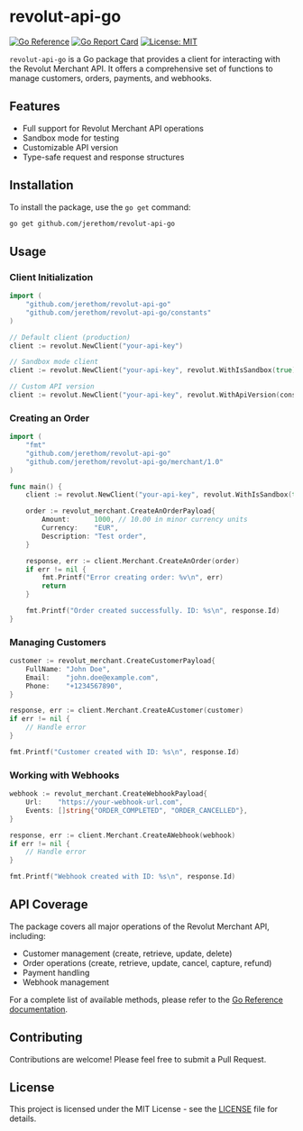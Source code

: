 # revolut-api-go

[![Go Reference](https://pkg.go.dev/badge/github.com/jerethom/revolut-api-go.svg)](https://pkg.go.dev/github.com/jerethom/revolut-api-go)
[![Go Report Card](https://goreportcard.com/badge/github.com/jerethom/revolut-api-go)](https://goreportcard.com/report/github.com/jerethom/revolut-api-go)
[![License: MIT](https://img.shields.io/badge/License-MIT-yellow.svg)](https://opensource.org/licenses/MIT)

`revolut-api-go` is a Go package that provides a client for interacting with the Revolut Merchant API. It offers a comprehensive set of functions to manage customers, orders, payments, and webhooks.

## Features

- Full support for Revolut Merchant API operations
- Sandbox mode for testing
- Customizable API version
- Type-safe request and response structures

## Installation

To install the package, use the `go get` command:

```bash
go get github.com/jerethom/revolut-api-go
```

## Usage

### Client Initialization

```go
import (
    "github.com/jerethom/revolut-api-go"
    "github.com/jerethom/revolut-api-go/constants"
)

// Default client (production)
client := revolut.NewClient("your-api-key")

// Sandbox mode client
client := revolut.NewClient("your-api-key", revolut.WithIsSandbox(true))

// Custom API version
client := revolut.NewClient("your-api-key", revolut.WithApiVersion(constants.RevolutApiVersion20240901))
```

### Creating an Order

```go
import (
    "fmt"
    "github.com/jerethom/revolut-api-go"
    "github.com/jerethom/revolut-api-go/merchant/1.0"
)

func main() {
    client := revolut.NewClient("your-api-key", revolut.WithIsSandbox(true))

    order := revolut_merchant.CreateAnOrderPayload{
        Amount:      1000, // 10.00 in minor currency units
        Currency:    "EUR",
        Description: "Test order",
    }

    response, err := client.Merchant.CreateAnOrder(order)
    if err != nil {
        fmt.Printf("Error creating order: %v\n", err)
        return
    }

    fmt.Printf("Order created successfully. ID: %s\n", response.Id)
}
```

### Managing Customers

```go
customer := revolut_merchant.CreateCustomerPayload{
    FullName: "John Doe",
    Email:    "john.doe@example.com",
    Phone:    "+1234567890",
}

response, err := client.Merchant.CreateACustomer(customer)
if err != nil {
    // Handle error
}

fmt.Printf("Customer created with ID: %s\n", response.Id)
```

### Working with Webhooks

```go
webhook := revolut_merchant.CreateWebhookPayload{
    Url:    "https://your-webhook-url.com",
    Events: []string{"ORDER_COMPLETED", "ORDER_CANCELLED"},
}

response, err := client.Merchant.CreateAWebhook(webhook)
if err != nil {
    // Handle error
}

fmt.Printf("Webhook created with ID: %s\n", response.Id)
```

## API Coverage

The package covers all major operations of the Revolut Merchant API, including:

- Customer management (create, retrieve, update, delete)
- Order operations (create, retrieve, update, cancel, capture, refund)
- Payment handling
- Webhook management

For a complete list of available methods, please refer to the [Go Reference documentation](https://pkg.go.dev/github.com/jerethom/revolut-api-go).

## Contributing

Contributions are welcome! Please feel free to submit a Pull Request.

## License

This project is licensed under the MIT License - see the [LICENSE](LICENSE) file for details.